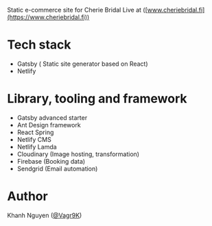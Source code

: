 Static e-commerce site for Cherie Bridal
Live at ([www.cheriebridal.fi](https://www.cheriebridal.fi)) 

# Tech stack
- Gatsby ( Static site generator based on React)
- Netlify

# Library, tooling and framework
- Gatsby advanced starter
- Ant Design framework
- React Spring
- Netlify CMS
- Netlify Lamda
- Cloudinary  (Image hosting, transformation)
- Firebase  (Booking data)
- Sendgrid  (Email automation)

# Author

Khanh Nguyen ([@Vagr9K](https://github.com/hgkhanh))
